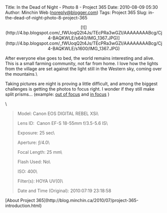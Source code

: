 Title: In the Dead of Night - Photo 8 - Project 365
Date: 2010-08-09 05:30
Author: Minchin Web (noreply@blogger.com)
Tags: Project 365
Slug: in-the-dead-of-night-photo-8-project-365

<div class="separator" style="clear: both; text-align: center;">

</p>
<p>
[![](http://4.bp.blogspot.com/_fWUoqQ2t4Js/TEcPRa3wGZI/AAAAAAAABcg/Cj4-BAQKWLE/s640/IMG_1367.JPG)](http://4.bp.blogspot.com/_fWUoqQ2t4Js/TEcPRa3wGZI/AAAAAAAABcg/Cj4-BAQKWLE/s1600/IMG_1367.JPG)

</div>

</p>
After everyone else goes to bed, the world remains interesting and
alive. This is a small farming community, not far from home. I love how
the lights from the village are set against the light still in the
Western sky, coming over the mountains.\

Taking pictures are night is proving a little difficult, and among the
biggest challenges is getting the photos to focus right. I wonder if
they still make split prisms... (example: [out of
focus](http://upload.wikimedia.org/wikipedia/commons/b/bf/Focus-screen-1.jpg)
and [in
focus](http://upload.wikimedia.org/wikipedia/commons/1/12/Focus-screen-2.jpg)
)

\

> </p>
> <span style="color: #666666;">Model: </span>Canon EOS DIGITAL REBEL
> XSi\
>
> <span style="color: #666666;">Lens ID: </span> Canon EF-S 18-55mm
> f/3.5-5.6 IS\
>
> <span style="color: #666666;">Exposure: </span>25 sec\
>
> <span style="color: #666666;">Aperture: </span>ƒ/4.0\
>
> <span style="color: #666666;">Focal Length: </span>25 mm\
>
> <span style="color: #666666;">Flash Used: </span>No\
>
> <span style="color: #666666;">ISO: </span>400\
>
> <span style="color: #666666;">Filter(s): </span>HOYA UV(0)\
>
> <span style="color: #666666;">Date and Time
> (Original): </span>2010:07:19 23:18:58
>
> <p>

</p>
[About Project
365](http://blog.minchin.ca/2010/07/project-365-introduction.html)

</p>

